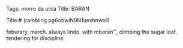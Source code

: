 Tags: morro da urca
Title: BARAN
  
Title:# (rambling pg6obwlN0N1uexhnwo1)  
  
feburary, march. always lindo. with mbaran™, climbing the sugar loaf, tendering for discipline
